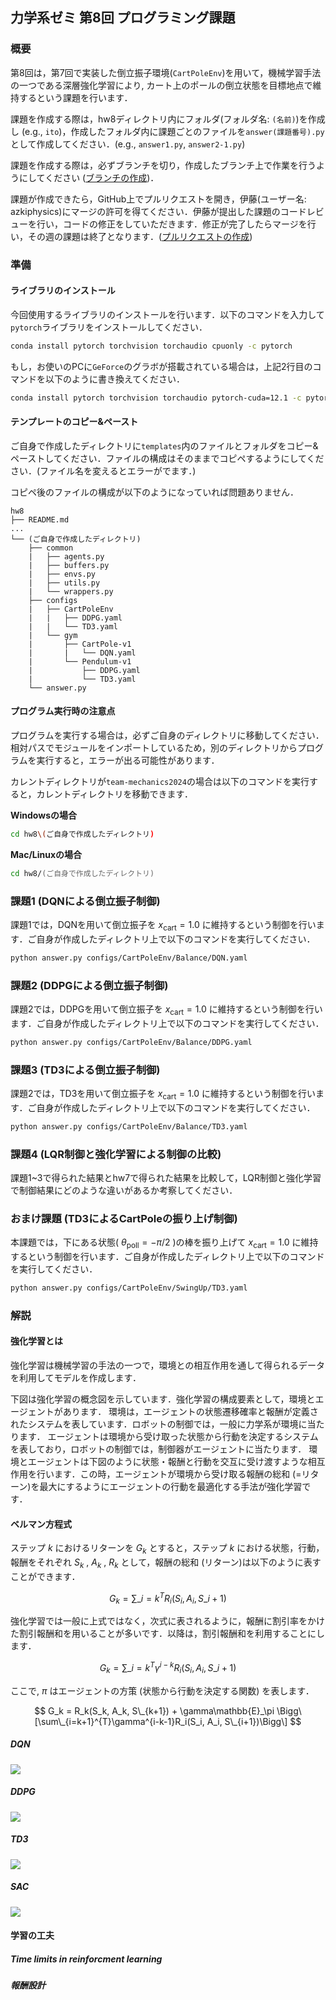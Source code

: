 ## 力学系ゼミ 第8回 プログラミング課題
### 概要
第8回は，第7回で実装した倒立振子環境(`CartPoleEnv`)を用いて，機械学習手法の一つである深層強化学習により, カート上のポールの倒立状態を目標地点で維持するという課題を行います．

課題を作成する際は，hw8ディレクトリ内にフォルダ(フォルダ名: `(名前)`)を作成し (e.g., `ito`)，作成したフォルダ内に課題ごとのファイルを`answer(課題番号).py`として作成してください．(e.g., `answer1.py`, `answer2-1.py`)

課題を作成する際は，必ずブランチを切り，作成したブランチ上で作業を行うようにしてください ([ブランチの作成](https://github.com/azkiphysics/team-mechanics2024?tab=readme-ov-file#ブランチの作成))．

課題が作成できたら，GitHub上でプルリクエストを開き，伊藤(ユーザー名: azkiphysics)にマージの許可を得てください．伊藤が提出した課題のコードレビューを行い，コードの修正をしていただきます．修正が完了したらマージを行い，その週の課題は終了となります．([プルリクエストの作成](https://github.com/azkiphysics/team-mechanics2024?tab=readme-ov-file#プルリクエストの作成))

### 準備
#### ライブラリのインストール
今回使用するライブラリのインストールを行います．以下のコマンドを入力して`pytorch`ライブラリをインストールしてください．

```zsh
conda install pytorch torchvision torchaudio cpuonly -c pytorch
```

もし，お使いのPCに`GeForce`のグラボが搭載されている場合は，上記2行目のコマンドを以下のように書き換えてください．

```zsh
conda install pytorch torchvision torchaudio pytorch-cuda=12.1 -c pytorch -c nvidia # CUDA12.1の場合のコマンド．CUDA 11.8の場合は12.1を11.8に変更する．
```

#### テンプレートのコピー&ペースト
ご自身で作成したディレクトリに`templates`内のファイルとフォルダをコピー&ペーストしてください．ファイルの構成はそのままでコピペするようにしてください．(ファイル名を変えるとエラーがでます．)

コピペ後のファイルの構成が以下のようになっていれば問題ありません．

```
hw8
├── README.md
...
└── (ご自身で作成したディレクトリ)
    ├── common
    |   ├── agents.py
    |   ├── buffers.py
    |   ├── envs.py
    |   ├── utils.py
    |   └── wrappers.py
    ├── configs
    |   ├── CartPoleEnv
    |   |   ├── DDPG.yaml
    |   |   └── TD3.yaml
    |   └── gym
    |       ├── CartPole-v1
    |       |   └── DQN.yaml
    |       └── Pendulum-v1
    |           ├── DDPG.yaml
    |           └── TD3.yaml
    └── answer.py
```

#### プログラム実行時の注意点
プログラムを実行する場合は，必ずご自身のディレクトリに移動してください．相対パスでモジュールをインポートしているため，別のディレクトリからプログラムを実行すると，エラーが出る可能性があります．

カレントディレクトリが`team-mechanics2024`の場合は以下のコマンドを実行すると，カレントディレクトリを移動できます．

**Windowsの場合**

```zsh
cd hw8\(ご自身で作成したディレクトリ)
```

**Mac/Linuxの場合**

```zsh
cd hw8/(ご自身で作成したディレクトリ)
```

### 課題1 (DQNによる倒立振子制御)
課題1では，DQNを用いて倒立振子を $x_{\mathrm{cart}} = 1.0$ に維持するという制御を行います．ご自身が作成したディレクトリ上で以下のコマンドを実行してください．

```zsh
python answer.py configs/CartPoleEnv/Balance/DQN.yaml
```

### 課題2 (DDPGによる倒立振子制御)
課題2では，DDPGを用いて倒立振子を $x_{\mathrm{cart}} = 1.0$ に維持するという制御を行います．ご自身が作成したディレクトリ上で以下のコマンドを実行してください．

```zsh
python answer.py configs/CartPoleEnv/Balance/DDPG.yaml
```

### 課題3 (TD3による倒立振子制御)
課題2では，TD3を用いて倒立振子を $x_{\mathrm{cart}} = 1.0$ に維持するという制御を行います．ご自身が作成したディレクトリ上で以下のコマンドを実行してください．

```zsh
python answer.py configs/CartPoleEnv/Balance/TD3.yaml
```

### 課題4 (LQR制御と強化学習による制御の比較)
課題1~3で得られた結果とhw7で得られた結果を比較して，LQR制御と強化学習で制御結果にどのような違いがあるか考察してください．

### おまけ課題 (TD3によるCartPoleの振り上げ制御)
本課題では，下にある状態( $\theta_{\mathrm{poll}} = -\pi/2$ )の棒を振り上げて $x_{\mathrm{cart}} = 1.0$ に維持するという制御を行います．ご自身が作成したディレクトリ上で以下のコマンドを実行してください．

```zsh
python answer.py configs/CartPoleEnv/SwingUp/TD3.yaml
```

### 解説
#### 強化学習とは
強化学習は機械学習の手法の一つで，環境との相互作用を通して得られるデータを利用してモデルを作成します．

下図は強化学習の概念図を示しています．強化学習の構成要素として，環境とエージェントがあります．
環境は，エージェントの状態遷移確率と報酬が定義されたシステムを表しています．ロボットの制御では，一般に力学系が環境に当たります．
エージェントは環境から受け取った状態から行動を決定するシステムを表しており，ロボットの制御では，制御器がエージェントに当たります．
環境とエージェントは下図のように状態・報酬と行動を交互に受け渡すような相互作用を行います．この時，エージェントが環境から受け取る報酬の総和 (=リターン)を最大にするようにエージェントの行動を最適化する手法が強化学習です．

#### ベルマン方程式
ステップ $k$ におけるリターンを $G_k$ とすると，ステップ $k$ における状態，行動，報酬をそれぞれ $S_k$ , $A_k$ , $R_k$ として，報酬の総和 (リターン)は以下のように表すことができます．

$$
G_k = \sum\_{i=k}^{T}R_i(S_i, A_i, S\_{i+1})
$$

強化学習では一般に上式ではなく，次式に表されるように，報酬に割引率をかけた割引報酬和を用いることが多いです．以降は，割引報酬和を利用することにします．

$$
G_k = \sum\_{i=k}^{T}\gamma^{i-k}R_i(S_i, A_i, S\_{i+1})
$$

ここで, $\pi$ はエージェントの方策 (状態から行動を決定する関数) を表します．

$$
G_k = R_k(S_k, A_k, S\_{k+1}) + \gamma\mathbb{E}_\pi \Bigg\[\sum\_{i=k+1}^{T}\gamma^{i-k-1}R_i(S_i, A_i, S\_{i+1})\Bigg\]
$$

##### DQN
![](./ito/algorithms/dqn.png)

##### DDPG
![](./ito/algorithms/ddpg.svg)

##### TD3
![](./ito/algorithms/td3.svg)

##### SAC
![](./ito/algorithms/sac.svg)

#### 学習の工夫
##### Time limits in reinforcment learning
##### 報酬設計
